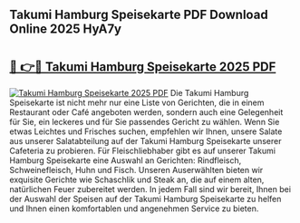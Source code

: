 ## Takumi Hamburg Speisekarte PDF Download Online 2025 HyA7y

# <h2><a href="http://gc5fvgr.nevu.top/?p=Takumi+Hamburg+Speisekarte">🔗 👉🔴 Takumi Hamburg Speisekarte 2025 PDF</a></h2>

[![Takumi Hamburg Speisekarte 2025 PDF](https://i.imgur.com/dBaPXMq.png)](http://gc5fvgr.nevu.top/?p=Takumi+Hamburg+Speisekarte)
Die Takumi Hamburg Speisekarte ist nicht mehr nur eine Liste von Gerichten, die in einem Restaurant oder Café angeboten werden, sondern auch eine Gelegenheit für Sie, ein leckeres und für Sie passendes Gericht zu wählen. Wenn Sie etwas Leichtes und Frisches suchen, empfehlen wir Ihnen, unsere Salate aus unserer Salatabteilung auf der Takumi Hamburg Speisekarte unserer Cafeteria zu probieren. Für Fleischliebhaber gibt es auf unserer Takumi Hamburg Speisekarte eine Auswahl an Gerichten: Rindfleisch, Schweinefleisch, Huhn und Fisch. Unseren Auserwählten bieten wir exquisite Gerichte wie Schaschlik und Steak an, die auf einem alten, natürlichen Feuer zubereitet werden. In jedem Fall sind wir bereit, Ihnen bei der Auswahl der Speisen auf der Takumi Hamburg Speisekarte zu helfen und Ihnen einen komfortablen und angenehmen Service zu bieten.
